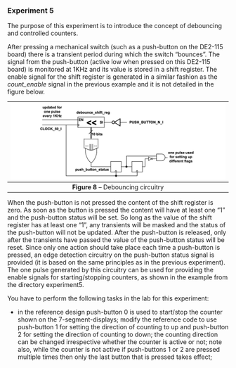 ### Experiment 5

The purpose of this experiment is to introduce the concept of debouncing and controlled counters.

After pressing a mechanical switch (such as a push-button on the DE2-115 board) there is a transient period during which the switch “bounces”. The signal from the push-button (active low when pressed on this DE2-115 board) is monitored at 1KHz and its value is stored in a shift register. The enable signal for the shift register is generated in a similar fashion as the *count\_enable* signal in the previous example and it is not detailed in the figure below.
 
| ![](debouncing.png) |
|:--:|
|**Figure 8** – Debouncing circuitry|
<a name="debouncing"></a>

When the push-button is not pressed the content of the shift register is zero. As soon as the button is pressed the content will have at least one “1” and the push-button status will be set. So long as the value of the shift register has at least one “1”, any transients will be masked and the status of the push-button will not be updated. After the push-button is released, only after the transients have passed the value of the push-button status will be reset. Since only one action should take place each time a push-button is pressed, an edge detection circuitry on the push-button status signal is provided (it is based on the same principles as in the previous experiment). The one pulse generated by this circuitry can be used for providing the enable signals for starting/stopping counters, as shown in the example from the directory experiment5.

You have to perform the following tasks in the lab for this experiment:

* in the reference design push-button 0 is used to start/stop the counter shown on the 7-segment-displays; modify the reference code to use push-button 1 for setting the direction of counting to up and push-button 2 for setting the direction of counting to down; the counting direction can be changed irrespective whether the counter is active or not; note also, while the counter is not active if push-buttons 1 or 2 are pressed multiple times then only the last button that is pressed takes effect;
